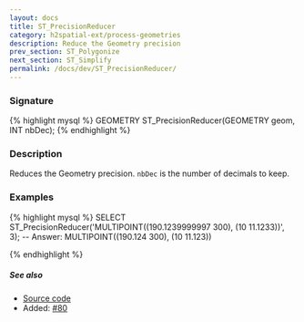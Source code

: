 ```yaml
---
layout: docs
title: ST_PrecisionReducer
category: h2spatial-ext/process-geometries
description: Reduce the Geometry precision
prev_section: ST_Polygonize
next_section: ST_Simplify
permalink: /docs/dev/ST_PrecisionReducer/
---
```


### Signature

{% highlight mysql %}
GEOMETRY ST_PrecisionReducer(GEOMETRY geom, INT nbDec);
{% endhighlight %}

### Description
Reduces the Geometry precision. `nbDec` is the number of decimals to keep.

### Examples

{% highlight mysql %}
SELECT ST_PrecisionReducer('MULTIPOINT((190.1239999997 300),
                                       (10 11.1233))', 3);
-- Answer: MULTIPOINT((190.124 300), (10 11.123))

{% endhighlight %}

##### See also

* <a href="https://github.com/irstv/H2GIS/blob/master/h2spatial-ext/src/main/java/org/h2gis/h2spatialext/function/spatial/processing/ST_PrecisionReducer.java" target="_blank">Source code</a>
* Added: <a href="https://github.com/irstv/H2GIS/pull/80" target="_blank">#80</a>

